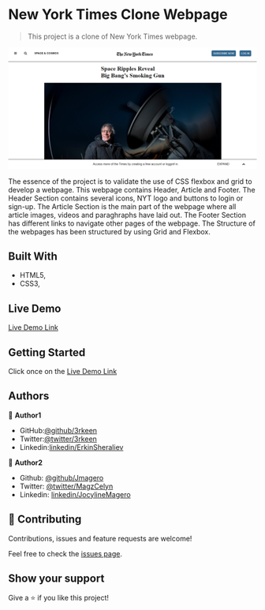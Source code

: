 # New York Times Clone Webpage

> This project is a clone of New York Times webpage.

![screenshot](images/screenshot.PNG)

The essence of the project is to validate the use of CSS flexbox and grid to develop a webpage. This webpage contains Header, Article and Footer. The Header Section contains several icons, NYT logo and buttons to login or sign-up. The Article Section is the main part of the webpage where all article images, videos and paraghraphs have laid out. The Footer Section has different links to navigate other pages of the webpage. The Structure of the webpages has been structured by using Grid and Flexbox.

## Built With

- HTML5,
- CSS3,

## Live Demo

[Live Demo Link](https://rawcdn.githack.com/3rkeen/New-York-Times-Clone/6d97b3a72c2abcda7f449b5465317c6e3a4ca775/index.html)

## Getting Started

Click once on the [Live Demo Link](https://rawcdn.githack.com/3rkeen/New-York-Times-Clone/6d97b3a72c2abcda7f449b5465317c6e3a4ca775/index.html)

## Authors

👤 **Author1**

- GitHub:[@github/3rkeen](https://github.com/3rkeen)
- Twitter:[@twitter/3rkeen](https://twitter.com/3rkeen)
- Linkedin:[linkedin/ErkinSheraliev](https://www.linkedin.com/in/erkin-sheraliev-9122631a0/)

👤 **Author2**

- Github: [@github/Jmagero](https://github.com/Jmagero)
- Twitter: [@twitter/MagzCelyn](https://twitter.com/MagzCelyn)
- Linkedin: [linkedin/JocylineMagero](https://www.linkedin.com/in/jocyline-magero-9592b0145/)

## 🤝 Contributing

Contributions, issues and feature requests are welcome!

Feel free to check the [issues page](https://github.com/3rkeen/New-York-Times-Clone/issues).

## Show your support

Give a ⭐️ if you like this project!

